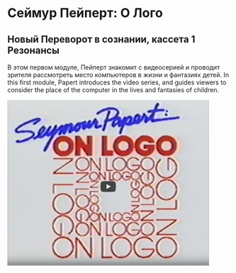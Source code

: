 # Сеймур Пейперт: О Лого
## Новый Переворот в сознании, кассета 1 Резонансы

В этом первом модуле, Пейперт знакомит с видеосерией и проводит зрителя рассмотреть место компьютеров в жизни и фантазиях детей.
In this first module, Papert introduces the video series, and guides viewers to consider the place of the computer in the lives and fantasies of children.

[![NM1](./images/spol_video_l.png)](https://youtu.be/NGmNvRXMhac)
